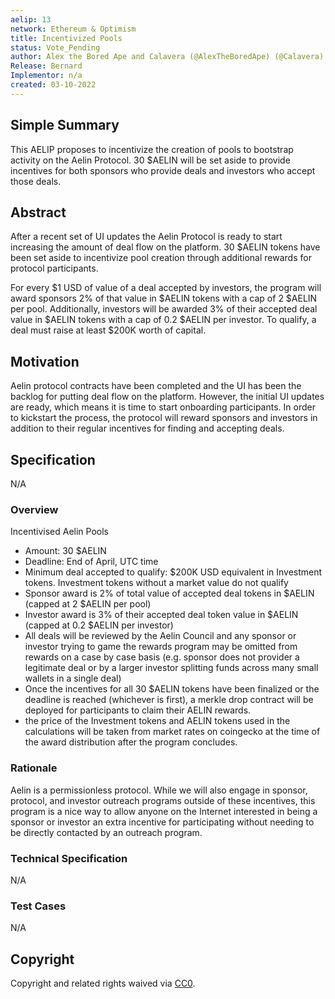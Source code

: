 ```yaml
---
aelip: 13
network: Ethereum & Optimism
title: Incentivized Pools
status: Vote_Pending
author: Alex the Bored Ape and Calavera (@AlexTheBoredApe) (@Calavera)
Release: Bernard
Implementor: n/a
created: 03-10-2022
---
```


## Simple Summary

<!--"If you can't explain it simply, you don't understand it well enough." Simply describe the outcome the proposed changes intends to achieve. This should be non-technical and accessible to a casual community member.-->

This AELIP proposes to incentivize the creation of pools to bootstrap activity on the Aelin Protocol. 30 $AELIN will be set aside to provide incentives for both sponsors who provide deals and investors who accept those deals.

## Abstract

<!--A short (~200 word) description of the proposed change, the abstract should clearly describe the proposed change. This is what *will* be done if the AELIP is implemented, not *why* it should be done or *how* it will be done. If the AELIP proposes deploying a new contract, write, "we propose to deploy a new contract that will do x".-->

After a recent set of UI updates the Aelin Protocol is ready to start increasing the amount of deal flow on the platform. 30 $AELIN tokens have been set aside to incentivize pool creation through additional rewards for protocol participants.

For every $1 USD of value of a deal accepted by investors, the program will award sponsors 2% of that value in $AELIN tokens with a cap of 2 $AELIN per pool. Additionally, investors will be awarded 3% of their accepted deal value in $AELIN tokens with a cap of 0.2 $AELIN per investor. To qualify, a deal must raise at least $200K worth of capital.

## Motivation

<!--This is the problem statement. This is the *why* of the AELIP. It should clearly explain *why* the current state of the protocol is inadequate.  It is critical that you explain *why* the change is needed, if the AELIP proposes changing how something is calculated, you must address *why* the current calculation is inaccurate or wrong. This is not the place to describe how the AELIP will address the issue!-->

Aelin protocol contracts have been completed and the UI has been the backlog for putting deal flow on the platform. However, the initial UI updates are ready, which means it is time to start onboarding participants. In order to kickstart the process, the protocol will reward sponsors and investors in addition to their regular incentives for finding and accepting deals.

## Specification

N/A

### Overview

<!--This is a high-level overview of *how* the AELIP will solve the problem. The overview should clearly describe how the new feature will be implemented.-->

Incentivised Aelin Pools

- Amount: 30 $AELIN
- Deadline: End of April, UTC time
- Minimum deal accepted to qualify: $200K USD equivalent in Investment tokens. Investment tokens without a market value do not qualify
- Sponsor award is 2% of total value of accepted deal tokens in $AELIN (capped at 2 $AELIN per pool)
- Investor award is 3% of their accepted deal token value in $AELIN (capped at 0.2 $AELIN per investor)
- All deals will be reviewed by the Aelin Council and any sponsor or investor trying to game the rewards program may be omitted from rewards on a case by case basis (e.g. sponsor does not provider a legitimate deal or by a larger investor splitting funds across many small wallets in a single deal)
- Once the incentives for all 30 $AELIN tokens have been finalized or the deadline is reached (whichever is first), a merkle drop contract will be deployed for participants to claim their AELIN rewards.
- the price of the Investment tokens and AELIN tokens used in the calculations will be taken from market rates on coingecko at the time of the award distribution after the program concludes.

### Rationale

<!--This is where you explain the reasoning behind how you propose to solve the problem. Why did you propose to implement the change in this way, what were the considerations and trade-offs. The rationale fleshes out what motivated the design and why particular design decisions were made. It should describe alternate designs that were considered and related work. The rationale may also provide evidence of consensus within the community, and should discuss important objections or concerns raised during discussion.-->

Aelin is a permissionless protocol. While we will also engage in sponsor, protocol, and investor outreach programs outside of these incentives, this program is a nice way to allow anyone on the Internet interested in being a sponsor or investor an extra incentive for participating without needing to be directly contacted by an outreach program.

### Technical Specification

<!--The technical specification should outline the public API of the changes proposed. That is, changes to any of the interfaces Synthetix currently exposes or the creations of new ones.-->

N/A

### Test Cases

<!--Test cases for an implementation are mandatory for AELIPs but can be included with the implementation..-->

N/A

## Copyright

Copyright and related rights waived via [CC0](https://creativecommons.org/publicdomain/zero/1.0/).
